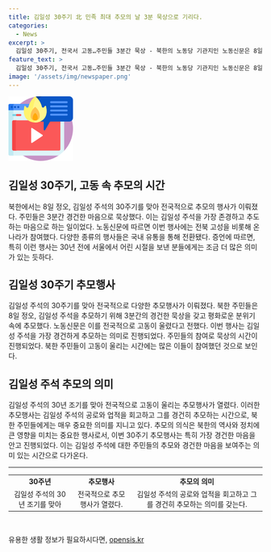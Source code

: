 ```yaml
---
title: 김일성 30주기 北 민족 최대 추모의 날 3분 묵상으로 기리다.
categories:
  - News
excerpt: >
  김일성 30주기, 전국서 고동…주민들 3분간 묵상 - 북한의 노동당 기관지인 노동신문은 8일 정오에 전국적으로 김일성 30주기를 맞이해 고동이 울렸다고 전했다. 주민들은 가장 경건한 추모의 마음을 안고 3분간 묵상했다고 보도했다. 이로써 30주년을 맞이한 김일성의 추모식이 국내에서 진행된 것으로 확인되었다.
feature_text: >
  김일성 30주기, 전국서 고동…주민들 3분간 묵상 - 북한의 노동당 기관지인 노동신문은 8일 정오에 전국적으로 김일성 30주기를 맞이해 고동이 울렸다고 전했다. 주민들은 가장 경건한 추모의 마음을 안고 3분간 묵상했다고 보도했다. 이로써 30주년을 맞이한 김일성의 추모식이 국내에서 진행된 것으로 확인되었다.
image: '/assets/img/newspaper.png'
---
```


<p><img src="/assets/img/news.png" alt="rentncar 속보" /></p>

<h2>김일성 30주기, 고동 속 추모의 시간</h2>

<p data-ke-size="size16">북한에서는 8일 정오, 김일성 주석의 30주기를 맞아 전국적으로 추모의 행사가 이뤄졌다. 주민들은 3분간 경건한 마음으로 묵상했다. 이는 김일성 주석을 가장 존경하고 추도하는 마음으로 하는 일이었다. 노동신문에 따르면 이번 행사에는 전북 고성을 비롯해 온 나라가 참여했다. 다양한 종류의 행사들은 국내 유통을 통해 전환됐다. 증언에 따르면, 특히 이런 행사는 30년 전에 서울에서 어린 시절을 보낸 분들에게는 조금 더 많은 의미가 있는 듯하다.</p>

<h2 data-ke-size="size26">김일성 30주기 추모행사</h2>

<p data-ke-size="size16">김일성 주석의 30주기를 맞아 전국적으로 다양한 추모행사가 이뤄졌다. 북한 주민들은 8일 정오, 김일성 주석을 추모하기 위해 3분간의 경건한 묵상을 갖고 평화로운 분위기 속에 추모했다. 노동신문은 이를 전국적으로 고동이 울렸다고 전했다. 이번 행사는 김일성 주석을 가장 경건하게 추모하는 의미로 진행되었다. 주민들의 참여로 묵상의 시간이 진행되었다. 북한 주민들이 고동이 울리는 시간에는 많은 이들이 참여했던 것으로 보인다.</p>

<h2 data-ke-size="size26">김일성 주석 추모의 의미</h2>

<p data-ke-size="size16">김일성 주석의 30년 조기를 맞아 전국적으로 고동이 울리는 추모행사가 열렸다. 이러한 추모행사는 김일성 주석의 공로와 업적을 회고하고 그를 경건히 추모하는 시간으로, 북한 주민들에게는 매우 중요한 의미를 지니고 있다. 추모의 의식은 북한의 역사와 정치에 큰 영향을 미치는 중요한 행사로서, 이번 30주기 추모행사는 특히 가장 경건한 마음을 안고 진행되었다. 이는 김일성 주석에 대한 주민들의 추모와 경건한 마음을 보여주는 의미 있는 시간으로 다가온다.</p>

<hr>

<table>
   <tbody>
      <tr>
         <td style="text-align: center; height: 17px;"><b>30주년</b></td>
         <td style="text-align: center; height: 17px;"><b>추모행사</b></td>
         <td style="text-align: center; height: 17px;"><b>추모의 의미</b></td>
      </tr>
      <tr>
         <td style="text-align: center;">김일성 주석의 30년 조기를 맞아</td>
         <td style="text-align: center;">전국적으로 추모행사가 열렸다.</td>
         <td style="text-align: center;">김일성 주석의 공로와 업적을 회고하고 그를 경건히 추모하는 의미를 갖는다.</td>
      </tr>
   </tbody>
</table>

<p data-ke-size="size16">&nbsp;</p>
유용한 생활 정보가 필요하시다면, <a href="https://opensis.kr" rel="dofollow">opensis.kr</a>


